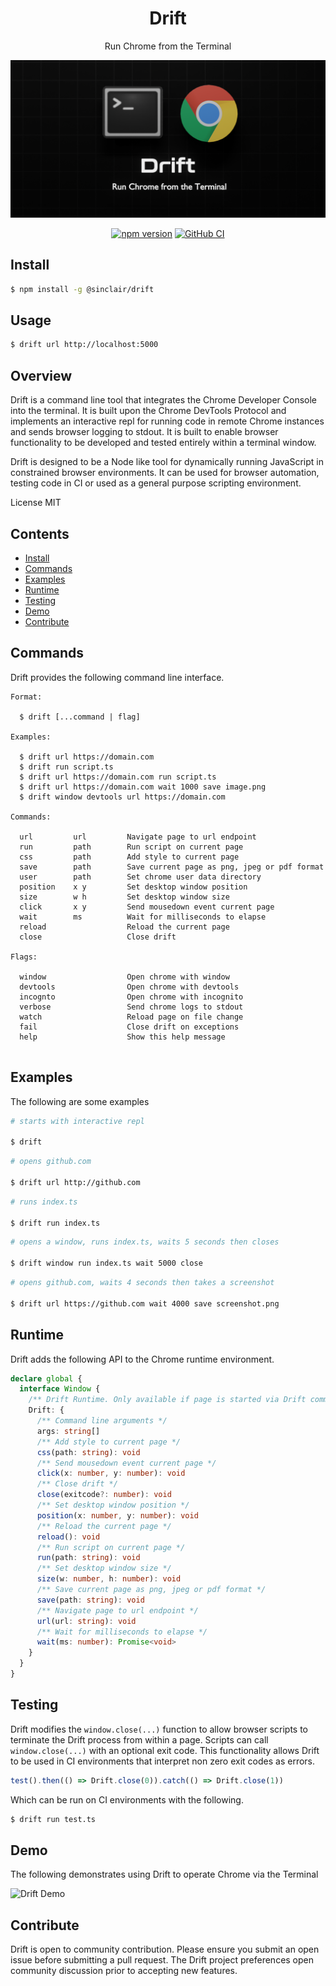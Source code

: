 <div align='center'>

<h1>Drift</h1>

<p>Run Chrome from the Terminal</p>

<img src=".build/assets/drift.png"></img>

[![npm version](https://badge.fury.io/js/%40sinclair%2Fdrift.svg)](https://badge.fury.io/js/%40sinclair%2Fdrift)
[![GitHub CI](https://github.com/sinclairzx81/drift/workflows/GitHub%20CI/badge.svg)](https://github.com/sinclairzx81/drift/actions)

</div>

## Install

```bash
$ npm install -g @sinclair/drift 
```

## Usage

```bash
$ drift url http://localhost:5000
```

## Overview

Drift is a command line tool that integrates the Chrome Developer Console into the terminal. It is built upon the Chrome DevTools Protocol and implements an interactive repl for running code in remote Chrome instances and sends browser logging to stdout. It is built to enable browser functionality to be developed and tested entirely within a terminal window.

Drift is designed to be a Node like tool for dynamically running JavaScript in constrained browser environments. It can be used for browser automation, testing code in CI or used as a general purpose scripting environment.

License MIT

## Contents

- [Install](#Install)
- [Commands](#Commands)
- [Examples](#Examples)
- [Runtime](#Runtime)
- [Testing](#Testing)
- [Demo](#Demo)
- [Contribute](#Contribute)

## Commands

Drift provides the following command line interface.

```
Format:

  $ drift [...command | flag]

Examples:

  $ drift url https://domain.com
  $ drift run script.ts
  $ drift url https://domain.com run script.ts
  $ drift url https://domain.com wait 1000 save image.png
  $ drift window devtools url https://domain.com

Commands:

  url         url         Navigate page to url endpoint
  run         path        Run script on current page
  css         path        Add style to current page
  save        path        Save current page as png, jpeg or pdf format
  user        path        Set chrome user data directory
  position    x y         Set desktop window position
  size        w h         Set desktop window size
  click       x y         Send mousedown event current page
  wait        ms          Wait for milliseconds to elapse
  reload                  Reload the current page
  close                   Close drift

Flags:

  window                  Open chrome with window
  devtools                Open chrome with devtools
  incognto                Open chrome with incognito
  verbose                 Send chrome logs to stdout
  watch                   Reload page on file change
  fail                    Close drift on exceptions
  help                    Show this help message


```

## Examples

The following are some examples

```bash
# starts with interactive repl

$ drift
```
```bash
# opens github.com

$ drift url http://github.com
```

```bash
# runs index.ts

$ drift run index.ts
```

```bash
# opens a window, runs index.ts, waits 5 seconds then closes

$ drift window run index.ts wait 5000 close
```

```bash
# opens github.com, waits 4 seconds then takes a screenshot

$ drift url https://github.com wait 4000 save screenshot.png
```

## Runtime

Drift adds the following API to the Chrome runtime environment.

```typescript
declare global {
  interface Window {
    /** Drift Runtime. Only available if page is started via Drift command line */
    Drift: {
      /** Command line arguments */
      args: string[]
      /** Add style to current page */
      css(path: string): void
      /** Send mousedown event current page */
      click(x: number, y: number): void
      /** Close drift */
      close(exitcode?: number): void
      /** Set desktop window position */
      position(x: number, y: number): void
      /** Reload the current page */
      reload(): void
      /** Run script on current page */
      run(path: string): void
      /** Set desktop window size */
      size(w: number, h: number): void
      /** Save current page as png, jpeg or pdf format */
      save(path: string): void
      /** Navigate page to url endpoint */
      url(url: string): void
      /** Wait for milliseconds to elapse */
      wait(ms: number): Promise<void>
    }
  }
}

```

## Testing

Drift modifies the `window.close(...)` function to allow browser scripts to terminate the Drift process from within a page. Scripts can call `window.close(...)` with an optional exit code. This functionality allows Drift to be used in CI environments that interpret non zero exit codes as errors.

```typescript
test().then(() => Drift.close(0)).catch(() => Drift.close(1))
```

Which can be run on CI environments with the following.

```bash
$ drift run test.ts
```

## Demo

The following demonstrates using Drift to operate Chrome via the Terminal

![Drift Demo](.build/assets/drift.gif "Drift Demo")

## Contribute

Drift is open to community contribution. Please ensure you submit an open issue before submitting a pull request. The Drift project preferences open community discussion prior to accepting new features.